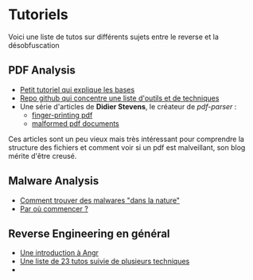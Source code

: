 # Tutoriels
Voici une liste de tutos sur différents sujets entre le reverse et la désobfuscation

## PDF Analysis
- [Petit tutoriel qui explique les bases](https://intezer.com/blog/incident-response/analyze-malicious-pdf-files/)
- [Repo github qui concentre une liste d'outils et de techniques](https://github.com/zbetcheckin/PDF_analysis)
- Une série d'articles de **Didier Stevens**, le créateur de *pdf-parser* :
  - [finger-printing pdf](https://blog.didierstevens.com/2008/11/01/quickpost-fingerprinting-pdf-files)
  - [malformed pdf documents](https://blog.didierstevens.com/2009/05/14/malformed-pdf-documents/)

Ces articles sont un peu vieux mais très intéressant pour comprendre la structure des fichiers et comment voir si un pdf est malveillant, son blog mérite d'être creusé.

## Malware Analysis
- [Comment trouver des malwares "dans la nature"](https://hacked.codes/2023/introduction-hunting-malware-in-the-wild/)
- [Par où commencer ?](https://hshrzd.wordpress.com/how-to-start/)


## Reverse Engineering en général
- [Une introduction à Angr](https://blog.notso.pro/2019-03-20-angr-introduction-part0/)
- [Une liste de 23 tutos suivie de plusieurs techniques](https://legend.octopuslabs.io/sample-page.html)
- 